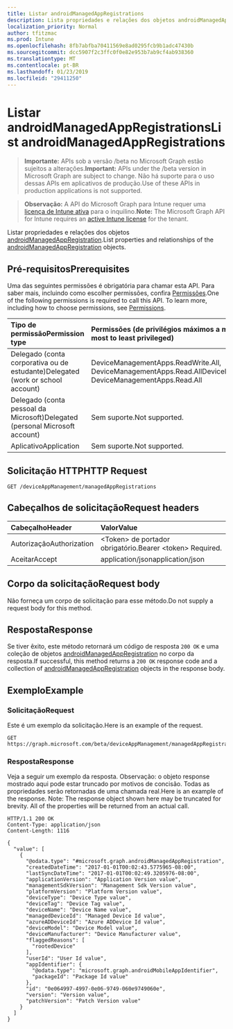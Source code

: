 ```yaml
---
title: Listar androidManagedAppRegistrations
description: Lista propriedades e relações dos objetos androidManagedAppRegistration.
localization_priority: Normal
author: tfitzmac
ms.prod: Intune
ms.openlocfilehash: 8fb7abfba70411569e8ad0295fcb9b1adc47430b
ms.sourcegitcommit: dcc5907f2c3ffc0f0e82e953b7ab9cf4ab938360
ms.translationtype: MT
ms.contentlocale: pt-BR
ms.lasthandoff: 01/23/2019
ms.locfileid: "29411250"
---
```

# <a name="list-androidmanagedappregistrations"></a><span data-ttu-id="7e12e-103">Listar androidManagedAppRegistrations</span><span class="sxs-lookup"><span data-stu-id="7e12e-103">List androidManagedAppRegistrations</span></span>

> <span data-ttu-id="7e12e-104">**Importante:** APIs sob a versão /beta no Microsoft Graph estão sujeitos a alterações.</span><span class="sxs-lookup"><span data-stu-id="7e12e-104">**Important:** APIs under the /beta version in Microsoft Graph are subject to change.</span></span> <span data-ttu-id="7e12e-105">Não há suporte para o uso dessas APIs em aplicativos de produção.</span><span class="sxs-lookup"><span data-stu-id="7e12e-105">Use of these APIs in production applications is not supported.</span></span>

> <span data-ttu-id="7e12e-106">**Observação:** A API do Microsoft Graph para Intune requer uma [licença de Intune ativa](https://go.microsoft.com/fwlink/?linkid=839381) para o inquilino.</span><span class="sxs-lookup"><span data-stu-id="7e12e-106">**Note:** The Microsoft Graph API for Intune requires an [active Intune license](https://go.microsoft.com/fwlink/?linkid=839381) for the tenant.</span></span>

<span data-ttu-id="7e12e-107">Listar propriedades e relações dos objetos [androidManagedAppRegistration](../resources/intune-mam-androidmanagedappregistration.md).</span><span class="sxs-lookup"><span data-stu-id="7e12e-107">List properties and relationships of the [androidManagedAppRegistration](../resources/intune-mam-androidmanagedappregistration.md) objects.</span></span>

## <a name="prerequisites"></a><span data-ttu-id="7e12e-108">Pré-requisitos</span><span class="sxs-lookup"><span data-stu-id="7e12e-108">Prerequisites</span></span>
<span data-ttu-id="7e12e-p102">Uma das seguintes permissões é obrigatória para chamar esta API. Para saber mais, incluindo como escolher permissões, confira [Permissões](/concepts/permissions-reference.md).</span><span class="sxs-lookup"><span data-stu-id="7e12e-p102">One of the following permissions is required to call this API. To learn more, including how to choose permissions, see [Permissions](/concepts/permissions-reference.md).</span></span>

|<span data-ttu-id="7e12e-111">Tipo de permissão</span><span class="sxs-lookup"><span data-stu-id="7e12e-111">Permission type</span></span>|<span data-ttu-id="7e12e-112">Permissões (de privilégios máximos a mínimos)</span><span class="sxs-lookup"><span data-stu-id="7e12e-112">Permissions (from most to least privileged)</span></span>|
|:---|:---|
|<span data-ttu-id="7e12e-113">Delegado (conta corporativa ou de estudante)</span><span class="sxs-lookup"><span data-stu-id="7e12e-113">Delegated (work or school account)</span></span>|<span data-ttu-id="7e12e-114">DeviceManagementApps.ReadWrite.All, DeviceManagementApps.Read.All</span><span class="sxs-lookup"><span data-stu-id="7e12e-114">DeviceManagementApps.ReadWrite.All, DeviceManagementApps.Read.All</span></span>|
|<span data-ttu-id="7e12e-115">Delegado (conta pessoal da Microsoft)</span><span class="sxs-lookup"><span data-stu-id="7e12e-115">Delegated (personal Microsoft account)</span></span>|<span data-ttu-id="7e12e-116">Sem suporte.</span><span class="sxs-lookup"><span data-stu-id="7e12e-116">Not supported.</span></span>|
|<span data-ttu-id="7e12e-117">Aplicativo</span><span class="sxs-lookup"><span data-stu-id="7e12e-117">Application</span></span>|<span data-ttu-id="7e12e-118">Sem suporte.</span><span class="sxs-lookup"><span data-stu-id="7e12e-118">Not supported.</span></span>|

## <a name="http-request"></a><span data-ttu-id="7e12e-119">Solicitação HTTP</span><span class="sxs-lookup"><span data-stu-id="7e12e-119">HTTP Request</span></span>
<!-- {
  "blockType": "ignored"
}
-->
``` http
GET /deviceAppManagement/managedAppRegistrations
```

## <a name="request-headers"></a><span data-ttu-id="7e12e-120">Cabeçalhos de solicitação</span><span class="sxs-lookup"><span data-stu-id="7e12e-120">Request headers</span></span>
|<span data-ttu-id="7e12e-121">Cabeçalho</span><span class="sxs-lookup"><span data-stu-id="7e12e-121">Header</span></span>|<span data-ttu-id="7e12e-122">Valor</span><span class="sxs-lookup"><span data-stu-id="7e12e-122">Value</span></span>|
|:---|:---|
|<span data-ttu-id="7e12e-123">Autorização</span><span class="sxs-lookup"><span data-stu-id="7e12e-123">Authorization</span></span>|<span data-ttu-id="7e12e-124">&lt;Token&gt; de portador obrigatório.</span><span class="sxs-lookup"><span data-stu-id="7e12e-124">Bearer &lt;token&gt; Required.</span></span>|
|<span data-ttu-id="7e12e-125">Aceitar</span><span class="sxs-lookup"><span data-stu-id="7e12e-125">Accept</span></span>|<span data-ttu-id="7e12e-126">application/json</span><span class="sxs-lookup"><span data-stu-id="7e12e-126">application/json</span></span>|

## <a name="request-body"></a><span data-ttu-id="7e12e-127">Corpo da solicitação</span><span class="sxs-lookup"><span data-stu-id="7e12e-127">Request body</span></span>
<span data-ttu-id="7e12e-128">Não forneça um corpo de solicitação para esse método.</span><span class="sxs-lookup"><span data-stu-id="7e12e-128">Do not supply a request body for this method.</span></span>

## <a name="response"></a><span data-ttu-id="7e12e-129">Resposta</span><span class="sxs-lookup"><span data-stu-id="7e12e-129">Response</span></span>
<span data-ttu-id="7e12e-130">Se tiver êxito, este método retornará um código de resposta `200 OK` e uma coleção de objetos [androidManagedAppRegistration](../resources/intune-mam-androidmanagedappregistration.md) no corpo da resposta.</span><span class="sxs-lookup"><span data-stu-id="7e12e-130">If successful, this method returns a `200 OK` response code and a collection of [androidManagedAppRegistration](../resources/intune-mam-androidmanagedappregistration.md) objects in the response body.</span></span>

## <a name="example"></a><span data-ttu-id="7e12e-131">Exemplo</span><span class="sxs-lookup"><span data-stu-id="7e12e-131">Example</span></span>

### <a name="request"></a><span data-ttu-id="7e12e-132">Solicitação</span><span class="sxs-lookup"><span data-stu-id="7e12e-132">Request</span></span>
<span data-ttu-id="7e12e-133">Este é um exemplo da solicitação.</span><span class="sxs-lookup"><span data-stu-id="7e12e-133">Here is an example of the request.</span></span>
``` http
GET https://graph.microsoft.com/beta/deviceAppManagement/managedAppRegistrations
```

### <a name="response"></a><span data-ttu-id="7e12e-134">Resposta</span><span class="sxs-lookup"><span data-stu-id="7e12e-134">Response</span></span>
<span data-ttu-id="7e12e-p103">Veja a seguir um exemplo da resposta. Observação: o objeto response mostrado aqui pode estar truncado por motivos de concisão. Todas as propriedades serão retornadas de uma chamada real.</span><span class="sxs-lookup"><span data-stu-id="7e12e-p103">Here is an example of the response. Note: The response object shown here may be truncated for brevity. All of the properties will be returned from an actual call.</span></span>
``` http
HTTP/1.1 200 OK
Content-Type: application/json
Content-Length: 1116

{
  "value": [
    {
      "@odata.type": "#microsoft.graph.androidManagedAppRegistration",
      "createdDateTime": "2017-01-01T00:02:43.5775965-08:00",
      "lastSyncDateTime": "2017-01-01T00:02:49.3205976-08:00",
      "applicationVersion": "Application Version value",
      "managementSdkVersion": "Management Sdk Version value",
      "platformVersion": "Platform Version value",
      "deviceType": "Device Type value",
      "deviceTag": "Device Tag value",
      "deviceName": "Device Name value",
      "managedDeviceId": "Managed Device Id value",
      "azureADDeviceId": "Azure ADDevice Id value",
      "deviceModel": "Device Model value",
      "deviceManufacturer": "Device Manufacturer value",
      "flaggedReasons": [
        "rootedDevice"
      ],
      "userId": "User Id value",
      "appIdentifier": {
        "@odata.type": "microsoft.graph.androidMobileAppIdentifier",
        "packageId": "Package Id value"
      },
      "id": "0e064997-4997-0e06-9749-060e9749060e",
      "version": "Version value",
      "patchVersion": "Patch Version value"
    }
  ]
}
```




